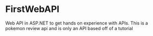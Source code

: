 # FirstWebAPI
Web API in ASP.NET to get hands on experience with APIs.
This is a pokemon review api and is only an API based off of a tutorial
